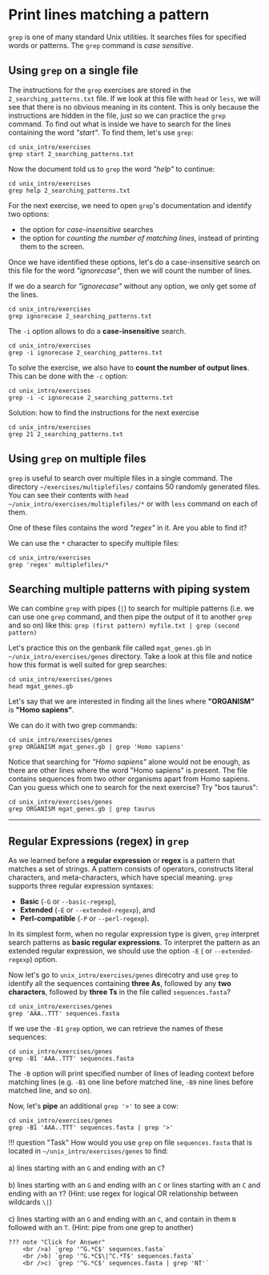# Print lines matching a pattern

`grep` is one of many standard Unix utilities. It searches files for
specified words or patterns. The `grep` command is *case sensitive*.

## Using `grep` on a single file

The instructions for the `grep` exercises are stored in the
`2_searching_patterns.txt` file. If we look at this file with `head` or
`less`, we will see that there is no obvious meaning in its content.
This is only because the instructions are hidden in the file, just so we
can practice the `grep` command. To find out what is inside we have to
search for the lines containing the word *"start"*. To find them, let's
use `grep`:

```
cd unix_intro/exercises
grep start 2_searching_patterns.txt
```

Now the document told us to `grep` the word *"help"* to continue:

```
cd unix_intro/exercises
grep help 2_searching_patterns.txt
```

For the next exercise, we need to open `grep`'s documentation and
identify two options:

-   the option for *case-insensitive* searches
-   the option for *counting the number of matching lines*, instead of
    printing them to the screen.

Once we have identified these options, let's do a case-insensitive
search on this file for the word *"ignorecase"*, then we will count the
number of lines.

If we do a search for *"ignorecase"* without any option, we only get
some of the lines.

```
cd unix_intro/exercises
grep ignorecase 2_searching_patterns.txt
```

The `-i` option allows to do a **case-insensitive** search.

```
cd unix_intro/exercises
grep -i ignorecase 2_searching_patterns.txt
```

To solve the exercise, we also have to **count the number of output
lines**. This can be done with the `-c` option:

```
cd unix_intro/exercises
grep -i -c ignorecase 2_searching_patterns.txt
```

Solution: how to find the instructions for the next exercise

```
cd unix_intro/exercises
grep 21 2_searching_patterns.txt
```

## Using `grep` on multiple files

`grep` is useful to search over multiple files in a single command. The
directory `~/exercises/multiplefiles/` contains 50 randomly generated
files. You can see their contents with
`head ~/unix_intro/exercises/multiplefiles/*` or with `less` command on
each of them.

One of these files contains the word *"regex"* in it. Are you able to
find it?

We can use the `*` character to specify multiple files:

```
cd unix_intro/exercises
grep 'regex' multiplefiles/*
```

## Searching multiple patterns with piping system

We can combine `grep` with pipes (`|`) to search for multiple patterns
(i.e. we can use one `grep` command, and then pipe the output of it to
another `grep` and so on) like this:
`grep (first pattern) myfile.txt | grep (second pattern)`

Let's practice this on the genbank file called `mgat_genes.gb` in
`~/unix_intro/exercises/genes` directory. Take a look at this file and
notice how this format is well suited for grep searches:

```
cd unix_intro/exercises/genes
head mgat_genes.gb
```

Let's say that we are interested in finding all the lines where
**"ORGANISM"** is **"Homo sapiens"**.

We can do it with two grep commands:

```
cd unix_intro/exercises/genes
grep ORGANISM mgat_genes.gb | grep 'Homo sapiens'
```

Notice that searching for *"Homo sapiens"* alone would not be enough, as
there are other lines where the word "Homo sapiens" is present. The file
contains sequences from two other organisms apart from Homo sapiens. Can
you guess which one to search for the next exercise? Try "bos taurus":

```
cd unix_intro/exercises/genes
grep ORGANISM mgat_genes.gb | grep taurus
```

------------------------------------------------------------------------

## Regular Expressions (regex) in `grep`

As we learned before a **regular expression** or **regex** is a pattern
that matches a set of strings. A pattern consists of operators,
constructs literal characters, and meta-characters, which have special
meaning. `grep` supports three regular expression syntaxes:

-   **Basic** (`-G` or `--basic-regexp`),
-   **Extended** (`-E` or `--extended-regexp`), and
-   **Perl-compatible** (`-P` or `--perl-regexp`).

In its simplest form, when no regular expression type is given, `grep`
interpret search patterns as **basic regular expressions**. To interpret
the pattern as an extended regular expression, we should use the option
`-E` ( or `--extended-regexp`) option.

Now let's go to `unix_intro/exercises/genes` direcotry and use `grep` to
identify all the sequences containing **three As**, followed by any
**two characters**, followed by **three Ts** in the file called
`sequences.fasta`?

```
cd unix_intro/exercises/genes
grep 'AAA..TTT' sequences.fasta
```

If we use the `-B1` `grep` option, we can retrieve the names of these
sequences:

```
cd unix_intro/exercises/genes
grep -B1 'AAA..TTT' sequences.fasta
```

The `-B` option will print specified number of lines of leading context
before matching lines (e.g. `-B1` one line before matched line, `-B9`
nine lines before matched line, and so on).

Now, let's **pipe** an additional `grep '>'` to see a cow:

```
cd unix_intro/exercises/genes
grep -B1 'AAA..TTT' sequences.fasta | grep '>'
```

!!! question "Task"
    How would you use `grep` on file `sequences.fasta` that is located in `~/unix_intro/exercises/genes` to find:<br /> 
    <br />a) lines starting with an `G` and ending with an `C`?<br /> 
    <br />b) lines starting with an `G` and ending with an `C` or lines starting with an `C` and ending with an `T`?
    (Hint: use regex for logical OR relationship between wildcards `\|`)<br />
    <br />c) lines starting with an `G` and ending with an `C`, and contain in them `N` followed with an `T`. 
    (Hint: pipe from one grep to another)<br />

    ??? note "Click for Answer"
        <br />a) `grep '^G.*C$' sequences.fasta` 
        <br />b) `grep '^G.*C$\|^C.*T$' sequences.fasta` 
        <br />c) `grep '^G.*C$' sequences.fasta | grep 'NT'`